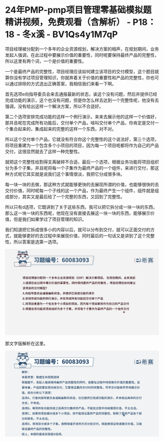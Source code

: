 # 24年PMP-pmp项目管理零基础模拟题精讲视频，免费观看（含解析） - P18：18 - 冬x溪 - BV1Qs4y1M7qP

项目经理被分配到一个多年的企业资源规划，解决方案的相声，在规划期间，业务发起人强调，在此过程中要展示价值的重要性，同时呢要保持最终产品的完整性，所以这里有两个词，一个是价值的重要性。

一个是最终产品的完整性，项目经理应该如何建立该项目的交付模型，这个题目就算你没有学过项目管理知识，你就奔着关于价值的重要性和产品的完整性，你也可以通过排除的方式选出正确答案，我相信我们来看一下啊。

首先选项e向指导委员会来去通报最新的状态，诶这个没有问题，然后并提供已经完成功能的演示，这个也没有问题，但是你怎么样去达到一个完整性呢，他没有去强调，没有给出这样一个解决方案，所以不合适好。

第二个选项安排完成功能的这样一个例行演示，来来去展示他的这样一个价值好，那并且呢在完成所有功能后，交付单个产品，啥叫交付单个产品，你肯定是交付一个集合起来的，集成起来的完整的这样一个东西，对不对。

所以这个交付单个产品，它就没有符合你这个完整性的这个说法好，第三个选项，将项目重建为一个包含多个小项目的项目，因为每一个项目呢都将作为自己的产品交付，这很显然就去了这样一种完整性。

就把这个完整性给割得支离破碎不合适，最后一个选项，根据业务功能将项目组织分为多个子集，并且呢将每一个子集作为最终产品的一个组件，来进行交付，那这种方式呢它其实就是说我们这个事情很淡，我把它分成很多块。

每一块一块的去做，那这种方式就能够更快的去展现所谓的价值，也能够很快的去交付价值，同时呢每一个子线的这一个产品，作为最终产生一个组件，组件就是组成部分，其实又是最后给了一个完整的东西，又回到了完整性。

所以只有d选项，它既讲到了关于这些东西，我可以把它拆分成一块一块的东西，那么这一块一块的东西呢，他现在没有直接去展这一块一块的东西，能够展示价值，但是我们如果学过了项目管理的知识。

我们知道把它拆成很多小的内容以后，就可以分布到交付，就可以正面交付的方式，就能够更好的去过程中来展现价值，同时最后的一句话又是讲到了这个完整性，所以答案是选第一选项。



![](img/f2547384524e6f8a203d50c7bf8e054e_1.png)

那文字版解析在这里。

![](img/f2547384524e6f8a203d50c7bf8e054e_3.png)